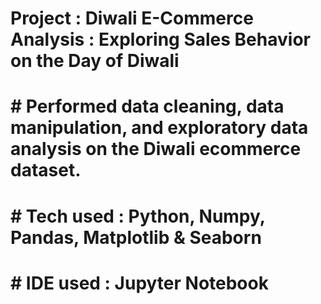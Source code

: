 # Project : Diwali E-Commerce Analysis : Exploring Sales Behavior on the Day of Diwali
# # Performed data cleaning, data manipulation, and exploratory data analysis on the Diwali ecommerce dataset.
# # Tech used : Python, Numpy, Pandas, Matplotlib & Seaborn
# # IDE used : Jupyter Notebook
